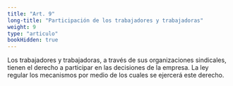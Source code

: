 ```yaml
---
title: "Art. 9"
long-title: "Participación de los trabajadores y trabajadoras"
weight: 9
type: "articulo"
bookHidden: true
---
```

 Los trabajadores y trabajadoras, a través de sus organizaciones sindicales, tienen el derecho a participar en las decisiones de la empresa. La ley regular los mecanismos por medio de los cuales se ejercerá este derecho.
